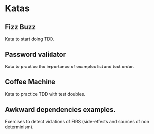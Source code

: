 # Katas

## Fizz Buzz
Kata to start doing TDD.

## Password validator
Kata to practice the importance of examples list and test order.

## Coffee Machine
Kata to practice TDD with test doubles.

## Awkward dependencies examples.
Exercises to detect violations of FIRS (side-effects and sources of non determinism).
